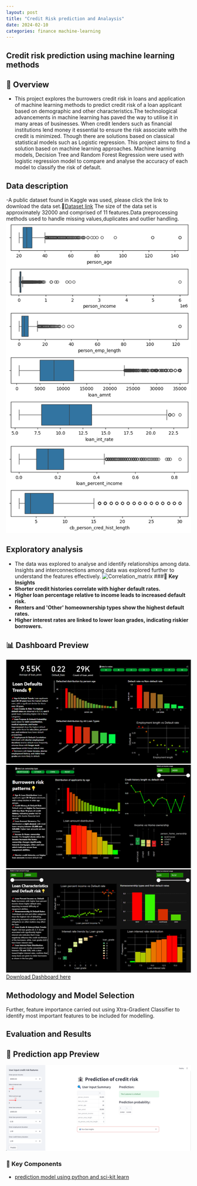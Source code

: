 ```yaml
---
layout: post
title: "Credit Risk prediction and Analaysis"
date: 2024-02-10
categories: finance machine-learning
---
```

## **Credit risk prediction using machine learning methods**

## 🚀 **Overview**
- This project explores the burrowers credit risk in loans and application of machine learning methods to predict credit risk of a loan applicant based on demographic and other characteristics.The technological advancements in machine learning has paved the way to utilise it in many areas of businesses. When credit lenders such as financial institutions lend money it essential to ensure the risk associate with the credit is minimized. Though there are solutions based on classical statistical models such as Logistic regression. This project aims to find a solution based on machine learning approaches. Machine learning models, Decision Tree and Random Forest Regression were used with logistic regression model to compare and analyse the accuracy of each model to classify the risk of default.
## **Data description**
-A public dataset found in Kaggle was used, please click the link to download the data set.📁[Dataset link](https://www.kaggle.com/datasets/laotse/credit-risk-dataset) The size of the data set is approximately 32000 and comprised of 11 features.Data preprocessing methods used to handle missing values,duplicates and outlier handling. 
![outliers](https://github.com/SachiD123/MyPortfolio.github.io/blob/main/Images/credit_outliers.png)

## **Exploratory analysis**
- The data was explored to analyse and identify relationships among data. Insights and interconnections among data was explored further to understand the features effectively.
![Correlation_matrix](https://github.com/SachiD123/MyPortfolio.github.io/blob/main/Images/cred_corr.png)
###📌 **Key Insights**
- **Shorter credit histories correlate with higher default rates.**
- **Higher loan percentage relative to income leads to increased default risk.**
- **Renters and 'Other' homeownership types show the highest default rates.**
- **Higher interest rates are linked to lower loan grades, indicating riskier borrowers.**

## 📊 **Dashboard Preview**
![Dashboard Screenshot1](https://github.com/SachiD123/MyPortfolio.github.io/blob/main/Images/Loandefaultstrends.png)
![Dashboard Screenshot2](https://github.com/SachiD123/MyPortfolio.github.io/blob/main/Images/Burrowersriskpatterns.png)
![Dashboard Screenshot3](https://github.com/SachiD123/MyPortfolio.github.io/blob/main/Images/Loancharacteristics.png)
[Download Dashboard here](https://github.com/SachiD123/MyPortfolio.github.io/blob/main/Projects/CreditRiskAnalysisFinal.pbix)

## **Methodology and Model Selection**
Further, feature importance carried out using Xtra-Gradient Classifier to identify most important features to be included for modelling. 
## **Evaluation and Results**
  



## 🔬 **Prediction app Preview** 
![App Screenshot](https://github.com/SachiD123/MyPortfolio.github.io/blob/main/Images/streamlitcredpredapp.png)



### 📌 Key Components
- [prediction model using python and sci-kit learn](https://github.com/SachiD123/MyPortfolio.github.io/blob/main/Projects/CreditRiskPrediction1.1.ipynb)


